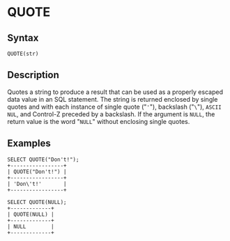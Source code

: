 
# QUOTE

## Syntax


```
QUOTE(str)
```

## Description


Quotes a string to produce a result that can be used as a properly escaped data
value in an SQL statement. The string is returned enclosed by single quotes and
with each instance of single quote ("`'`"), backslash ("`\`"),
`ASCII NUL`, and Control-Z preceded by a backslash. If the argument
is `NULL`, the return value is the word "`NULL`" without enclosing single
quotes.


## Examples


```
SELECT QUOTE("Don't!");
+-----------------+
| QUOTE("Don't!") |
+-----------------+
| 'Don\'t!'       |
+-----------------+

SELECT QUOTE(NULL); 
+-------------+
| QUOTE(NULL) |
+-------------+
| NULL        |
+-------------+
```
